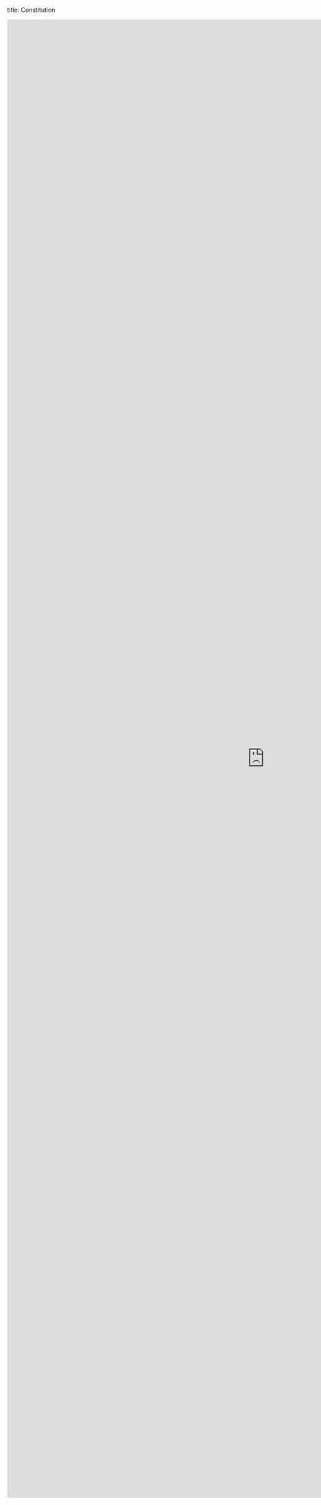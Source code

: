 title: Constitution

<iframe width="1200" height="3450" frameborder="0" marginheight="0" marginwidth="0" src="https://docs.google.com/document/d/e/2PACX-1vRy8L-X3G4uthI3x7eMD-iBaxvAdmwu32pRYlEPEYDx2pt40nlf56ujwMbxNEPum7e__dsp6fstEtvk/pub?embedded=true">Loading...</iframe>
